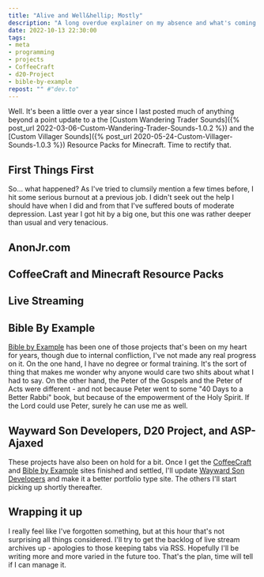 ```yaml
---
title: "Alive and Well&hellip; Mostly"
description: "A long overdue explainer on my absence and what's coming up."
date: 2022-10-13 22:30:00
tags:
- meta
- programming
- projects
- CoffeeCraft
- d20-Project
- bible-by-example
repost: "" #"dev.to"
---
```


Well. It's been a little over a year since I last posted much of anything beyond a point update to a the [Custom Wandering Trader Sounds]({% post_url 2022-03-06-Custom-Wandering-Trader-Sounds-1.0.2 %}) and the [Custom Villager Sounds]({% post_url 2020-05-24-Custom-Villager-Sounds-1.0.3 %}) Resource Packs for Minecraft. Time to rectify that.
<!--more-->
## First Things First
So&hellip; what happened? As I've tried to clumsily mention a few times before, I hit some serious burnout at a previous job. I didn't seek out the help I should have when I did and from that I've suffered bouts of moderate depression. Last year I got hit by a big one, but this one was rather deeper than usual and very tenacious.

## AnonJr.com

## CoffeeCraft and Minecraft Resource Packs

## Live Streaming

## Bible By Example
[Bible by Example](https://www.biblebyexample.com/) has been one of those projects that's been on my heart for years, though due to internal confliction, I've not made any real progress on it. On the one hand, I have no degree or formal training. It's the sort of thing that makes me wonder why anyone would care two shits about what I had to say. On the other hand, the Peter of the Gospels and the Peter of Acts were different - and not because Peter went to some "40 Days to a Better Rabbi" book, but because of the empowerment of the Holy Spirit. If the Lord could use Peter, surely he can use me as well.

## Wayward Son Developers, D20 Project, and ASP-Ajaxed
These projects have also been on hold for a bit. Once I get the [CoffeeCraft](https://www.coffeecraft.us/) and [Bible by Example](https://www.biblebyexample.com/) sites finished and settled, I'll update [Wayward Son Developers](https://www.waywardsondevelopers.com/) and make it a better portfolio type site. The others I'll start picking up shortly thereafter.

## Wrapping it up
I really feel like I've forgotten something, but at this hour that's not surprising all things considered. I'll try to get the backlog of live stream archives up - apologies to those keeping tabs via RSS. Hopefully I'll be writing more and more varied in the future too. That's the plan, time will tell if I can manage it.